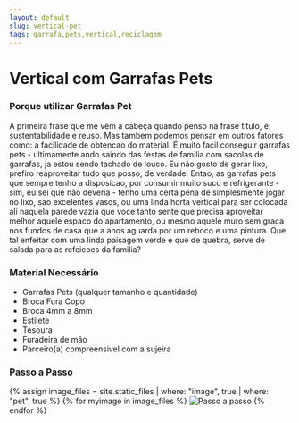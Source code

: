 ```yaml
---
layout: default
slug: vertical-pet
tags: garrafa,pets,vertical,reciclagem
---
```

# Vertical com Garrafas Pets

### Porque utilizar Garrafas Pet
A primeira frase que me vêm à cabeça quando penso na frase título, é: sustentabilidade e reuso. Mas tambem podemos pensar em outros fatores como: a facilidade de obtencao do material. É muito facil conseguir garrafas pets - ultimamente ando saindo das festas de familia com sacolas de garrafas, ja estou sendo tachado de louco.
Eu não gosto de gerar lixo, prefiro reaproveitar tudo que posso, de verdade. Entao, as garrafas pets que sempre tenho a disposicao, por consumir muito suco e refrigerante - sim, eu sei que não deveria - tenho uma certa pena de simplesmente jogar no lixo, sao excelentes vasos, ou uma linda horta vertical para ser colocada ali naquela parede vazia que voce tanto sente que precisa aproveitar melhor aquele espaco do apartamento, ou mesmo aquele muro sem graca nos fundos de casa que a anos aguarda por um reboco e uma pintura. Que tal enfeitar com uma linda paisagem verde e que de quebra, serve de salada para as refeicoes da familia?

### Material Necessário
- Garrafas Pets (qualquer tamanho e quantidade)
- Broca Fura Copo
- Broca 4mm a 8mm
- Estilete
- Tesoura
- Furadeira de mão
- Parceiro(a) compreensivel com a sujeira

### Passo a Passo

{% assign image_files = site.static_files | where: "image", true | where: "pet", true  %}
{% for myimage in image_files %}
<img src="{{ myimage.path }}" alt="Passo a passo" class="img-responsive thumbnail">
{% endfor %}